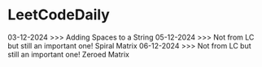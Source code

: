 ﻿# LeetCodeDaily

03-12-2024 >>> Adding Spaces to a String
05-12-2024 >>> Not from LC but still an important one! Spiral Matrix
06-12-2024 >>> Not from LC but still an important one! Zeroed Matrix